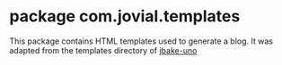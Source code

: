 # package com.jovial.templates

This package contains HTML templates used to generate a blog.  It was adapted
from the templates directory of [jbake-uno](https://github.com/tisseurdetoile/jbake-uno)
